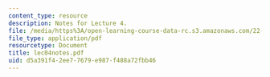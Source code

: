 ```yaml
---
content_type: resource
description: Notes for Lecture 4.
file: /media/https%3A/open-learning-course-data-rc.s3.amazonaws.com/22-812j-managing-nuclear-technology-spring-2004/d5a391f42ee77679e987f488a72fbb46_lec04notes.pdf
file_type: application/pdf
resourcetype: Document
title: lec04notes.pdf
uid: d5a391f4-2ee7-7679-e987-f488a72fbb46
---
```

